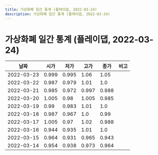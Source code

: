 ```yaml
---
title: 가상화폐 일간 통계 (플레이댑, 2022-03-24)
description: 가상화폐 일간 통계 (플레이댑, 2022-03-24)
---
```



가상화폐 일간 통계 (플레이댑, 2022-03-24)
===

|날짜|시가|저가|고가|종가|비고|
|--|--|--|--|--|--|
|2022-03-23|0.999|0.995|1.06|1.05|    |
|2022-03-22|0.987|0.979|1.01|1.0|    |
|2022-03-21|0.985|0.972|0.997|0.988|    |
|2022-03-20|1.005|0.98|1.005|0.985|    |
|2022-03-19|0.99|0.983|1.01|1.0|    |
|2022-03-18|0.987|0.967|1.0|0.99|    |
|2022-03-17|1.005|0.97|1.02|0.988|    |
|2022-03-16|0.944|0.935|1.01|1.0|    |
|2022-03-15|0.964|0.931|0.965|0.943|    |
|2022-03-14|0.954|0.938|0.973|0.964|    |
